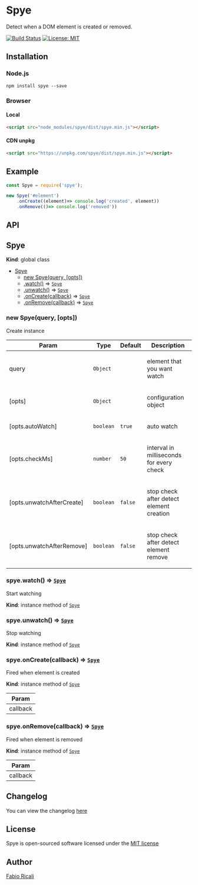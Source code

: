 # Spye
Detect when a DOM element is created or removed.

<a href="https://travis-ci.org/fabioricali/spye" target="_blank"><img src="https://travis-ci.org/fabioricali/spye.svg?branch=master" title="Build Status"/></a>
<a href="https://opensource.org/licenses/MIT" target="_blank"><img src="https://img.shields.io/badge/License-MIT-yellow.svg" title="License: MIT"/></a>

## Installation

### Node.js
```
npm install spye --save
```

### Browser

#### Local
```html
<script src="node_modules/spye/dist/spye.min.js"></script>
```

#### CDN unpkg
```html
<script src="https://unpkg.com/spye/dist/spye.min.js"></script>
```

## Example
```javascript
const Spye = require('spye');

new Spye('#element')
    .onCreate((element)=> console.log('created', element))
    .onRemove(()=> console.log('removed'))
```

## API

<a name="Spye"></a>

## Spye
**Kind**: global class  

* [Spye](#Spye)
    * [new Spye(query, [opts])](#new_Spye_new)
    * [.watch()](#Spye+watch) ⇒ [<code>Spye</code>](#Spye)
    * [.unwatch()](#Spye+unwatch) ⇒ [<code>Spye</code>](#Spye)
    * [.onCreate(callback)](#Spye+onCreate) ⇒ [<code>Spye</code>](#Spye)
    * [.onRemove(callback)](#Spye+onRemove) ⇒ [<code>Spye</code>](#Spye)

<a name="new_Spye_new"></a>

### new Spye(query, [opts])
Create instance

<table>
  <thead>
    <tr>
      <th>Param</th><th>Type</th><th>Default</th><th>Description</th>
    </tr>
  </thead>
  <tbody>
<tr>
    <td>query</td><td><code>Object</code></td><td></td><td><p>element that you want watch</p>
</td>
    </tr><tr>
    <td>[opts]</td><td><code>Object</code></td><td></td><td><p>configuration object</p>
</td>
    </tr><tr>
    <td>[opts.autoWatch]</td><td><code>boolean</code></td><td><code>true</code></td><td><p>auto watch</p>
</td>
    </tr><tr>
    <td>[opts.checkMs]</td><td><code>number</code></td><td><code>50</code></td><td><p>interval in milliseconds for every check</p>
</td>
    </tr><tr>
    <td>[opts.unwatchAfterCreate]</td><td><code>boolean</code></td><td><code>false</code></td><td><p>stop check after detect element creation</p>
</td>
    </tr><tr>
    <td>[opts.unwatchAfterRemove]</td><td><code>boolean</code></td><td><code>false</code></td><td><p>stop check after detect element remove</p>
</td>
    </tr>  </tbody>
</table>

<a name="Spye+watch"></a>

### spye.watch() ⇒ [<code>Spye</code>](#Spye)
Start watching

**Kind**: instance method of [<code>Spye</code>](#Spye)  
<a name="Spye+unwatch"></a>

### spye.unwatch() ⇒ [<code>Spye</code>](#Spye)
Stop watching

**Kind**: instance method of [<code>Spye</code>](#Spye)  
<a name="Spye+onCreate"></a>

### spye.onCreate(callback) ⇒ [<code>Spye</code>](#Spye)
Fired when element is created

**Kind**: instance method of [<code>Spye</code>](#Spye)  
<table>
  <thead>
    <tr>
      <th>Param</th>
    </tr>
  </thead>
  <tbody>
<tr>
    <td>callback</td>
    </tr>  </tbody>
</table>

<a name="Spye+onRemove"></a>

### spye.onRemove(callback) ⇒ [<code>Spye</code>](#Spye)
Fired when element is removed

**Kind**: instance method of [<code>Spye</code>](#Spye)  
<table>
  <thead>
    <tr>
      <th>Param</th>
    </tr>
  </thead>
  <tbody>
<tr>
    <td>callback</td>
    </tr>  </tbody>
</table>


## Changelog
You can view the changelog <a target="_blank" href="https://github.com/fabioricali/spye/blob/master/CHANGELOG.md">here</a>

## License
Spye is open-sourced software licensed under the <a target="_blank" href="http://opensource.org/licenses/MIT">MIT license</a>

## Author
<a target="_blank" href="http://rica.li">Fabio Ricali</a>
